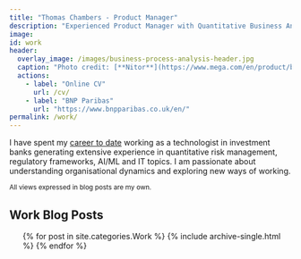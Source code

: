 ```yaml
---
title: "Thomas Chambers - Product Manager"
description: "Experienced Product Manager with Quantitative Business Analyst Background"
image:
id: work
header:
  overlay_image: /images/business-process-analysis-header.jpg
  caption: "Photo credit: [**Nitor**](https://www.mega.com/en/product/business-process-analysis)"
  actions:
    - label: "Online CV"
      url: /cv/
    - label: "BNP Paribas"
      url: "https://www.bnpparibas.co.uk/en/"
permalink: /work/
---
```


I have spent my [career to date](/cv/) working as a technologist in investment banks generating extensive experience in quantitative risk management, regulatory frameworks, AI/ML and IT topics. I am passionate about understanding organisational dynamics and exploring new ways of working.

<small>All views expressed in blog posts are my own.</small>

## Work Blog Posts
<ul>{% for post in site.categories.Work %}
    {% include archive-single.html %}
{% endfor %}</ul>
